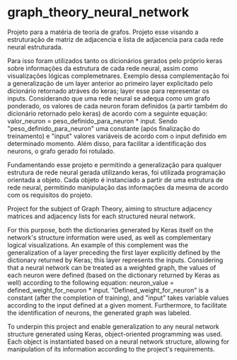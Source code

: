 # graph_theory_neural_network

Projeto para a matéria de teoria de grafos. Projeto esse visando a estruturação de matriz de adjacencia e lista de adjacencia para cada rede neural estruturada. 

Para isso foram utilizados tanto os dicionários gerados pelo próprio keras sobre informações da estrutura de cada rede neural, assim como visualizações lógicas complemetnares. Exemplo dessa complementação foi a generalização de um layer anterior ao primeiro layer explicitado pelo dicionário retornado atráves do keras; layer esse para representar os inputs. Considerando que uma rede neural se adequa como um grafo ponderado, os valores de cada neuron foram definidos (a partir também do dicionário retornado pelo keras) de acordo com a seguinte equação: valor_neuron = peso_definido_para_neuron * input. Sendo "peso_definido_para_neuron" uma constante (após finalização do treinamento) e "input" valores variáveis de acordo com o input definido em determinado momento. Além disso, para facilitar a identificação dos neurons, o grafo gerado foi rotulado. 

Fundamentando esse projeto e permitindo a generalização para qualquer estrutura de rede neural gerada utilizando keras, foi utilizada programação orientada a objeto. Cada objeto é instanciado a partir de uma estrutura de rede neural, permitindo manipulação das informações da mesma de acordo com os requisitos do projeto.


Project for the subject of Graph Theory, aiming to structure adjacency matrices and adjacency lists for each structured neural network.

For this purpose, both the dictionaries generated by Keras itself on the network's structure information were used, as well as complementary logical visualizations. An example of this complement was the generalization of a layer preceding the first layer explicitly defined by the dictionary returned by Keras; this layer represents the inputs. Considering that a neural network can be treated as a weighted graph, the values of each neuron were defined (based on the dictionary returned by Keras as well) according to the following equation: neuron_value = defined_weight_for_neuron * input. "Defined_weight_for_neuron" is a constant (after the completion of training), and "input" takes variable values according to the input defined at a given moment. Furthermore, to facilitate the identification of neurons, the generated graph was labeled.

To underpin this project and enable generalization to any neural network structure generated using Keras, object-oriented programming was used. Each object is instantiated based on a neural network structure, allowing for manipulation of its information according to the project's requirements.
